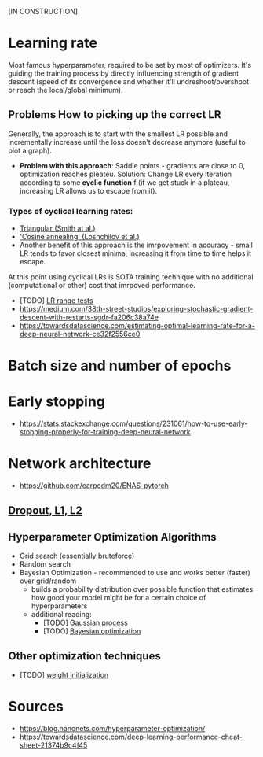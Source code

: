 [IN CONSTRUCTION]
# Learning rate

Most famous hyperparameter, required to be set by most of optimizers. It's guiding the training process by directly influencing strength of gradient descent (speed of its convergence and whether it'll undreshoot/overshoot or reach the local/global minimum).

## Problems How to picking up the correct LR
Generally, the approach is to start with the smallest LR possible and incrementally increase until the loss doesn't decrease anymore (useful to plot a graph).
- **Problem with this approach**: Saddle points - gradients are close to 0, optimization reaches pleateu. Solution: Change LR every iteration according to some **cyclic function** f (if we get stuck in a plateau, increasing LR allows us to escape from it).
### Types of cyclical learning rates:
- [Triangular (Smith at al.)](https://arxiv.org/pdf/1506.01186.pdf)
- ['Cosine annealing' (Loshchilov et al.)](https://arxiv.org/abs/1608.03983)
- Another benefit of this approach is the imrpovement in accuracy - small LR tends to favor closest minima, increasing it from time to time helps it escape.

At this point using cyclical LRs is SOTA training technique with no additional (computational or other) cost that imrpoved performance.

* [TODO] [LR range tests](https://arxiv.org/pdf/1506.01186.pdf)
* https://medium.com/38th-street-studios/exploring-stochastic-gradient-descent-with-restarts-sgdr-fa206c38a74e
* https://towardsdatascience.com/estimating-optimal-learning-rate-for-a-deep-neural-network-ce32f2556ce0

# Batch size and number of epochs

# Early stopping
- https://stats.stackexchange.com/questions/231061/how-to-use-early-stopping-properly-for-training-deep-neural-network

# Network architecture
- https://github.com/carpedm20/ENAS-pytorch


## [Dropout, L1, L2](../Regularization.md)

## Hyperparameter Optimization Algorithms

* Grid search (essentially bruteforce)
* Random search
* Bayesian Optimization - recommended to use and works better (faster) over grid/random
    - builds a probability distribution over possible function that estimates how good your model might be for a certain choice of hyperparameters
    - additional reading:
        * [TODO] [Gaussian process](https://katbailey.github.io/post/gaussian-processes-for-dummies/)
        * [TODO] [Bayesian optimization](http://krasserm.github.io/2018/03/21/bayesian-optimization/)

## Other optimization techniques

* [TODO] [weight initialization](https://medium.com/@amarbudhiraja/towards-weight-initialization-in-deep-neural-networks-908d3d9f1e02#.t5xt4opd7)

# Sources
* https://blog.nanonets.com/hyperparameter-optimization/
* https://towardsdatascience.com/deep-learning-performance-cheat-sheet-21374b9c4f45
